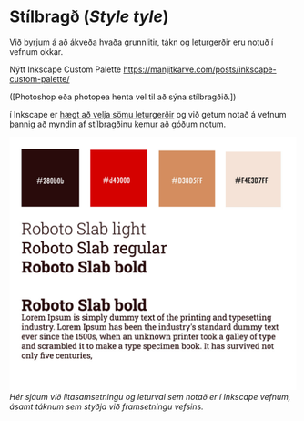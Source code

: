 # Stílbragð (_Style tyle_)

Við byrjum á að ákveða hvaða grunnlitir, tákn og leturgerðir eru notuð í vefnum okkar. 

Nýtt 
Inkscape Custom Palette
https://manjitkarve.com/posts/inkscape-custom-palette/

([Photoshop eða photopea henta vel til að sýna stílbragðið.])

í Inkscape er [hægt að velja sömu leturgerðir](Hvernig%20á%20að%20setja%20Google%20leturgerð%20í%20tölvuna%20mína.pdf) og við getum notað á vefnum þannig að myndin af stílbragðinu kemur að góðum notum.

![Stílbragð](stílbragð.jpg)<br>
_Hér sjáum við litasamsetningu og leturval sem notað er í Inkscape vefnum, ásamt táknum sem styðja við framsetningu vefsins._ 